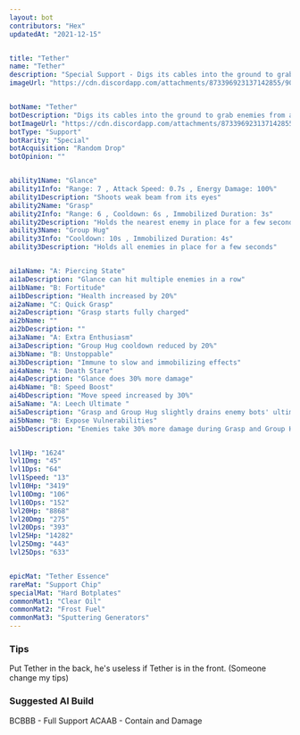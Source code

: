 ```yaml
---
layout: bot
contributors: "Hex"
updatedAt: "2021-12-15"


title: "Tether"
name: "Tether"
description: "Special Support - Digs its cables into the ground to grab enemies from afar and hold them in place. Tether isn't afraid to get its hands dirty."
imageUrl: "https://cdn.discordapp.com/attachments/873396923137142855/902085059228618782/1635144196654.png"


botName: "Tether"
botDescription: "Digs its cables into the ground to grab enemies from afar and hold them in place. Tether isn't afraid to get its hands dirty."
botImageUrl: "https://cdn.discordapp.com/attachments/873396923137142855/902085059228618782/1635144196654.png"
botType: "Support"
botRarity: "Special"
botAcquisition: "Random Drop"
botOpinion: ""


ability1Name: "Glance"
ability1Info: "Range: 7 , Attack Speed: 0.7s , Energy Damage: 100%"
ability1Description: "Shoots weak beam from its eyes"
ability2Name: "Grasp"
ability2Info: "Range: 6 , Cooldown: 6s , Immobilized Duration: 3s"
ability2Description: "Holds the nearest enemy in place for a few seconds"
ability3Name: "Group Hug"
ability3Info: "Cooldown: 10s , Immobilized Duration: 4s"
ability3Description: "Holds all enemies in place for a few seconds"


ai1aName: "A: Piercing State"
ai1aDescription: "Glance can hit multiple enemies in a row"
ai1bName: "B: Fortitude"
ai1bDescription: "Health increased by 20%"
ai2aName: "C: Quick Grasp"
ai2aDescription: "Grasp starts fully charged"
ai2bName: ""
ai2bDescription: ""
ai3aName: "A: Extra Enthusiasm"
ai3aDescription: "Group Hug cooldown reduced by 20%"
ai3bName: "B: Unstoppable"
ai3bDescription: "Immune to slow and immobilizing effects"
ai4aName: "A: Death Stare"
ai4aDescription: "Glance does 30% more damage"
ai4bName: "B: Speed Boost"
ai4bDescription: "Move speed increased by 30%"
ai5aName: "A: Leech Ultimate "
ai5aDescription: "Grasp and Group Hug slightly drains enemy bots' ultimate abilities"
ai5bName: "B: Expose Vulnerabilities"
ai5bDescription: "Enemies take 30% more damage during Grasp and Group Hug"


lvl1Hp: "1624"
lvl1Dmg: "45"
lvl1Dps: "64"
lvl1Speed: "13"
lvl10Hp: "3419"
lvl10Dmg: "106"
lvl10Dps: "152"
lvl20Hp: "8868"
lvl20Dmg: "275"
lvl20Dps: "393"
lvl25Hp: "14282"
lvl25Dmg: "443"
lvl25Dps: "633"


epicMat: "Tether Essence"
rareMat: "Support Chip"
specialMat: "Hard Botplates"
commonMat1: "Clear Oil"
commonMat2: "Frost Fuel"
commonMat3: "Sputtering Generators"
---
```


### Tips

Put Tether in the back, he's useless if Tether is in the front. (Someone change my tips)

### Suggested AI Build

BCBBB - Full Support
ACAAB - Contain and Damage

